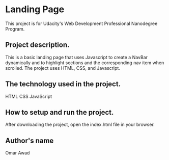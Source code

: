 # Landing Page

This project is for Udacity's Web Development Professional Nanodegree Program. 

## Project description.

This is a basic landing page that uses Javascript to create a NavBar dynamically and to highlight sections and the corresponding nav item when scrolled. The project uses HTML, CSS, and Javascript. 

## The technology used in the project.
HTML 
CSS
JavaScript

## How to setup and run the project.
After downloading the project, open the index.html file in your browser.

## Author's name
Omar Awad
